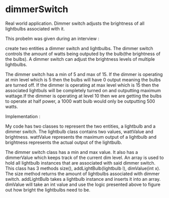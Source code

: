 # dimmerSwitch
Real world application. Dimmer switch adjusts the brightness of all lightbulbs associated with it. 

This probelm was given during an interview :

create two entities a dimmer switch and lightbulbs. The dimmer switch controls the amount of watts
being outputed by the bulb(the brightness of the bulbs). A dimmer switch can adjust the brightness
levels of multiple lightbulbs.

The dimmer switch has a min of 5 and max of 15. If the dimmer is operating at min level which is 5
then the bulbs will have 0 output meaning the bulbs are turned off. If the dimmer is operating at
max level which is 15 then the associated lightbuls will be completely turned on and outputting 
maximum wattage.If the dimmer is operating at level 10 then we are getting the bulbs to operate at
half power, a 1000 watt bulb would only be outputting 500 watts. 

Implementation :

My code has two classes to represent the two entities, a lightbulb and a dimmer switch. The lightbulb 
class contains two values, wattValue and brightness. wattValue represents the maximum output of a 
lightbulb and brightness represents the actual output of the lightbulb. 

The dimmer switch class has a min and max value. It also has a dimmerValue which keeps track of the 
current dim level. An array is used to hold all lightbulb instances that are associated with said 
dimmer switch. This class has 3 methods size(), addLightBulb(lightbulb l), dimValue(int x). The
size method returns the amount of lightbulbs associated with dimmer switch. addLightBulb takes a
lightbulb instance and inserts it into an array. dimValue will take an int value and use the logic
presented above to figure out how bright the lightbulbs need to be. 
